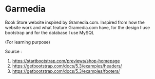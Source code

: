 # Garmedia
Book Store website inspired by Gramedia.com. Inspired from how the website work and what feature Gramedia.com have, for the design I use bootstrap and for the database I use MySQL

(For learning purpose)

Source :
1. https://startbootstrap.com/previews/shop-homepage
2. https://getbootstrap.com/docs/5.3/examples/headers/
3. https://getbootstrap.com/docs/5.3/examples/footers/
